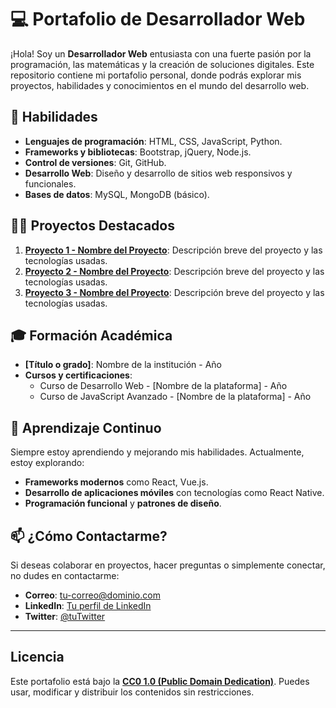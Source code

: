 # 💻 Portafolio de Desarrollador Web

¡Hola! Soy un **Desarrollador Web** entusiasta con una fuerte pasión por la programación, las matemáticas y la creación de soluciones digitales. Este repositorio contiene mi portafolio personal, donde podrás explorar mis proyectos, habilidades y conocimientos en el mundo del desarrollo web.

## 🔨 Habilidades

- **Lenguajes de programación**: HTML, CSS, JavaScript, Python.
- **Frameworks y bibliotecas**: Bootstrap, jQuery, Node.js.
- **Control de versiones**: Git, GitHub.
- **Desarrollo Web**: Diseño y desarrollo de sitios web responsivos y funcionales.
- **Bases de datos**: MySQL, MongoDB (básico).

## 🧑‍💻 Proyectos Destacados

1. **[Proyecto 1 - Nombre del Proyecto](enlace-a-tu-repositorio)**: Descripción breve del proyecto y las tecnologías usadas.
2. **[Proyecto 2 - Nombre del Proyecto](enlace-a-tu-repositorio)**: Descripción breve del proyecto y las tecnologías usadas.
3. **[Proyecto 3 - Nombre del Proyecto](enlace-a-tu-repositorio)**: Descripción breve del proyecto y las tecnologías usadas.

## 🎓 Formación Académica

- **[Título o grado]**: Nombre de la institución - Año
- **Cursos y certificaciones**:
    - Curso de Desarrollo Web - [Nombre de la plataforma] - Año
    - Curso de JavaScript Avanzado - [Nombre de la plataforma] - Año

## 🌱 Aprendizaje Continuo

Siempre estoy aprendiendo y mejorando mis habilidades. Actualmente, estoy explorando:
- **Frameworks modernos** como React, Vue.js.
- **Desarrollo de aplicaciones móviles** con tecnologías como React Native.
- **Programación funcional** y **patrones de diseño**.

## 📫 ¿Cómo Contactarme?

Si deseas colaborar en proyectos, hacer preguntas o simplemente conectar, no dudes en contactarme:

- **Correo**: tu-correo@dominio.com
- **LinkedIn**: [Tu perfil de LinkedIn](enlace-a-tu-perfil)
- **Twitter**: [@tuTwitter](enlace-a-tu-twitter)

---

## Licencia

Este portafolio está bajo la **[CC0 1.0 (Public Domain Dedication)](enlace-a-cc0)**. Puedes usar, modificar y distribuir los contenidos sin restricciones.
